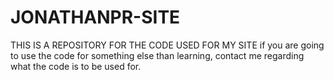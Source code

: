 # JONATHANPR-SITE

THIS IS A REPOSITORY FOR THE CODE USED FOR MY SITE
if you are going to use the code for something else than learning, contact me regarding what the code is to be used for.
